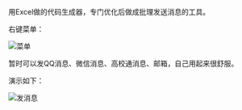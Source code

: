 用Excel做的代码生成器，专门优化后做成批理发送消息的工具。

右键菜单：

![菜单](https://bafybeiavoricq6p4i7dgo4y4tc6y2e27igzi2erkow46nqxncmr7bonlnu.ipfs.cf-ipfs.com/)

暂时可以发QQ消息、微信消息、高校通消息、邮箱，自己用起来很舒服。

演示如下：

![发消息](https://cdn.jsdelivr.net/gh/lilyhcn1/files/img/GIF.gif)